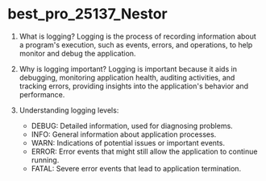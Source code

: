 # best_pro_25137_Nestor
1. What is logging?
   Logging is the process of recording information about a program's execution, such as events, errors, and operations, to help monitor and debug the application.

2. Why is logging important?
   Logging is important because it aids in debugging, monitoring application health, auditing activities, and tracking errors, providing insights into the application's behavior and performance.

3. Understanding logging levels:
   - DEBUG: Detailed information, used for diagnosing problems.
   - INFO: General information about application processes.
   - WARN: Indications of potential issues or important events.
   - ERROR: Error events that might still allow the application to continue running.
   - FATAL: Severe error events that lead to application termination.
